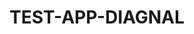 
<!--  
jeetendra.chauhan05@gmail.com

 how to install app-------------
1 copy folder from github 
2 cd TEST APP DIAGNAL
3 npm install
4 it will start at default port in browser

features ----------------------
1 api call with redux and thunk 
2 tailwind css
3 progressive and responsive images
4 lazy loading
5 responsive for mobile

 -->

 # TEST-APP-DIAGNAL
